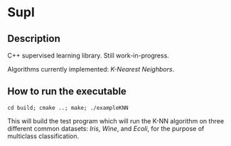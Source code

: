 # Supl

## Description
C++ supervised learning library. Still work-in-progress.

Algorithms currently implemented: *K-Nearest Neighbors*.  

## How to run the executable
```
cd build; cmake ..; make; ./exampleKNN
```
This will build the test program which will run the K-NN algorithm
on three different common datasets: *Iris*, *Wine*, and *Ecoli*, 
for the purpose of multiclass classification.
